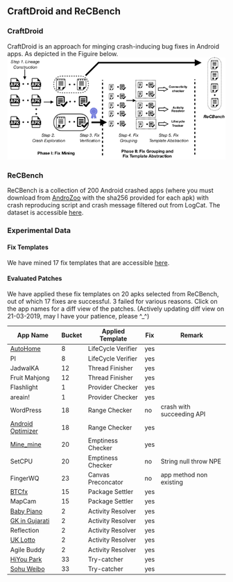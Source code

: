 ## CraftDroid and ReCBench
### CraftDroid
CraftDroid is an approach for minging crash-inducing bug fixes in Android apps. As depicted in the Figuire below.
              ![CraftDroid](workflowCraftDroid.png)
### ReCBench
ReCBench is a collection of 200 Android crashed apps (where you must download from [AndroZoo](https://androzoo.uni.lu) with the sha256 provided for each apk) with crash reproducing script and crash message filtered out from LogCat.
The dataset is accessible [here](https://github.com/CraftDroid/ReCBench).

### Experimental Data
#### Fix Templates
We have mined 17 fix templates that are accessible [here](https://github.com/CraftDroid/ExpData/tree/master/Fix_Templates).
#### Evaluated Patches
We have applied these fix templates on 20 apks selected from ReCBench, out of which 17 fixes are successful. 3 failed for various reasons. Click on the app names for a diff view of the patches. (Actively updating diff view on 21-03-2019, may I have your patience, please ^_^)

App Name |Bucket| Applied Template | Fix | Remark|
|-------|------|---------|------|------|
[AutoHome](https://github.com/CraftDroid/ExpData/commit/cca641e121720856e659879ef8b4675ed6f8356f) | 8 |LifeCycle Verifier | yes |   |
PI | 8| LifeCycle Verifier | yes | |
JadwalKA |12| Thread Finisher | yes | |
Fruit Mahjong |12| Thread Finisher | yes | |
Flashlight | 1 | Provider Checker | yes | | 
areain! | 1 |Provider Checker | yes | |
 WordPress |18| Range Checker | no | crash with succeeding API |
[Android Optimizer](https://github.com/CraftDroid/ExpData/commit/8ee947a913fc1397c6756b7d4eac917fd49593c7) |18| Range Checker | yes | |
[Mine\_mine](https://github.com/CraftDroid/ExpData/commit/dbdb8db7c9a4cb67ba7dd33beb1b61fd58539fa2) |20| Emptiness Checker | yes | |
SetCPU |20| Emptiness Checker | no | String null throw NPE|
FingerWQ | 23|Canvas Preconcator | no | app method non existing |
[BTCfx](https://github.com/CraftDroid/ExpData/commit/ca263e4f33077074f2801ae3b97cff673695381d) |15| Package Settler | yes | |
 MapCam | 15|Package Settler | yes | |
 [Baby Piano](https://github.com/CraftDroid/ExpData/commit/a63c31e2ce703dd5dfc74d1c4ddb175b5b4d26ee) |2| Activity Resolver | yes | |
 [GK in Gujarati](https://github.com/CraftDroid/ExpData/commit/5162b8febfaea0c8c7c03a9b6d9371919ec4698a) |2| Activity Resolver | yes | |
 Reflection | 2|Activity Resolver | yes | |
 [UK Lotto](https://github.com/CraftDroid/ExpData/commit/67ab10253b8dfdf0d52861a85358cded730e5d2b) | 2|Activity Resolver | yes | |
 Agile Buddy | 2|Activity Resolver | yes | |
 [HiYou Park](https://github.com/CraftDroid/ExpData/commit/189292caa667d5938b40601fba355545cd6133f1) | 33|Try-catcher | yes | |
 [Sohu Weibo](https://github.com/CraftDroid/ExpData/commit/48b2e034fe2222b612ea5cb60d6e4c38ed542054) | 33|Try-catcher | yes | |

